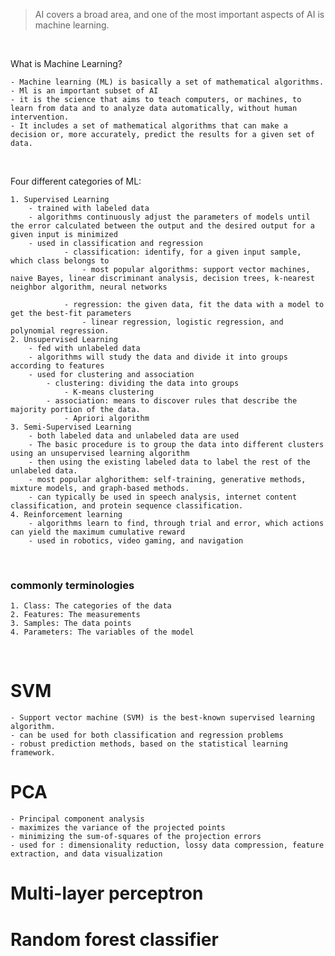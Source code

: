 > AI covers a broad area, and one of the most important aspects of AI is machine learning.

<br>


What is Machine Learning?
<br>

    - Machine learning (ML) is basically a set of mathematical algorithms.
    - Ml is an important subset of AI
    - it is the science that aims to teach computers, or machines, to learn from data and to analyze data automatically, without human intervention.
    - It includes a set of mathematical algorithms that can make a decision or, more accurately, predict the results for a given set of data.

<br>

Four different categories of ML:

    1. Supervised Learning
        - trained with labeled data
        - algorithms continuously adjust the parameters of models until the error calculated between the output and the desired output for a given input is minimized
        - used in classification and regression
                - classification: identify, for a given input sample, which class belongs to
                    - most popular algorithms: support vector machines, naive Bayes, linear discriminant analysis, decision trees, k-­nearest neighbor algorithm, neural networks

                - regression: the given data, fit the data with a model to get the best-­fit parameters
                    - linear regression, logistic regression, and polynomial regression.
    2. Unsupervised Learning
        - fed with unlabeled data
        - algorithms will study the data and divide it into groups according to features
        - used for clustering and association
            - clustering: dividing the data into groups
                - K-means clustering
            - association: means to discover rules that describe the majority portion of the data.
                - Apriori algorithm
    3. Semi-Supervised Learning
        - both labeled data and unlabeled data are used
        - The basic procedure is to group the data into different clusters using an unsupervised learning algorithm
        - then using the existing labeled data to label the rest of the unlabeled data.
        - most popular alghorithem: self-­training, generative methods, mixture models, and graph-­based methods.
        - can typically be used in speech analysis, internet content classification, and protein sequence classification.
    4. Reinforcement learning
        - algorithms learn to find, through trial and error, which actions can yield the maximum cumulative reward
        - used in robotics, video gaming, and navigation


<br>

### commonly terminologies
    1. Class: The categories of the data
    2. Features: The measurements
    3. Samples: The data points
    4. Parameters: The variables of the model


<br>

# SVM
    - Support vector machine (SVM) is the best-­known supervised learning algorithm.
    - can be used for both classification and regression problems
    - robust prediction methods, based on the statistical learning framework.
    

# PCA
    - Principal component analysis
    - maximizes the variance of the projected points
    - minimizing the sum-of-squares of the projection errors
    - used for : dimensionality reduction, lossy data compression, feature extraction, and data visualization

# Multi-layer perceptron



# Random forest classifier